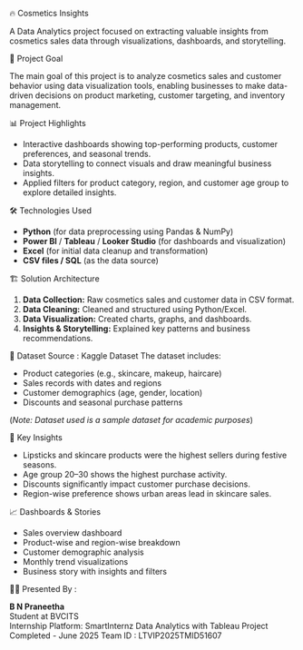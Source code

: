 🔥 Cosmetics Insights 

A Data Analytics project focused on extracting valuable insights from cosmetics sales data through visualizations, dashboards, and storytelling.

 🎯 Project Goal

The main goal of this project is to analyze cosmetics sales and customer behavior using data visualization tools, enabling businesses to make data-driven decisions on product marketing, customer targeting, and inventory management.

 📊 Project Highlights

- Interactive dashboards showing top-performing products, customer preferences, and seasonal trends.
- Data storytelling to connect visuals and draw meaningful business insights.
- Applied filters for product category, region, and customer age group to explore detailed insights.

 🛠️ Technologies Used

- **Python** (for data preprocessing using Pandas & NumPy)
- **Power BI** / **Tableau** / **Looker Studio** (for dashboards and visualization) 
- **Excel** (for initial data cleanup and transformation)
- **CSV files / SQL** (as the data source)

 🏗️ Solution Architecture

1. **Data Collection:** Raw cosmetics sales and customer data in CSV format.
2. **Data Cleaning:** Cleaned and structured using Python/Excel.
3. **Data Visualization:** Created charts, graphs, and dashboards.
4. **Insights & Storytelling:** Explained key patterns and business recommendations.

 📁 Dataset
Source : Kaggle Dataset
The dataset includes:
- Product categories (e.g., skincare, makeup, haircare)
- Sales records with dates and regions
- Customer demographics (age, gender, location)
- Discounts and seasonal purchase patterns

(*Note: Dataset used is a sample dataset for academic purposes*)

 📌 Key Insights

- Lipsticks and skincare products were the highest sellers during festive seasons.
- Age group 20–30 shows the highest purchase activity.
- Discounts significantly impact customer purchase decisions.
- Region-wise preference shows urban areas lead in skincare sales.

 📈 Dashboards & Stories

- Sales overview dashboard
- Product-wise and region-wise breakdown
- Customer demographic analysis
- Monthly trend visualizations
- Business story with insights and filters

 👩‍💻 Presented By :

**B N Praneetha**  
Student at BVCITS  
Internship Platform: SmartInternz 
Data Analytics with Tableau Project Completed - June 2025
Team ID : LTVIP2025TMID51607
